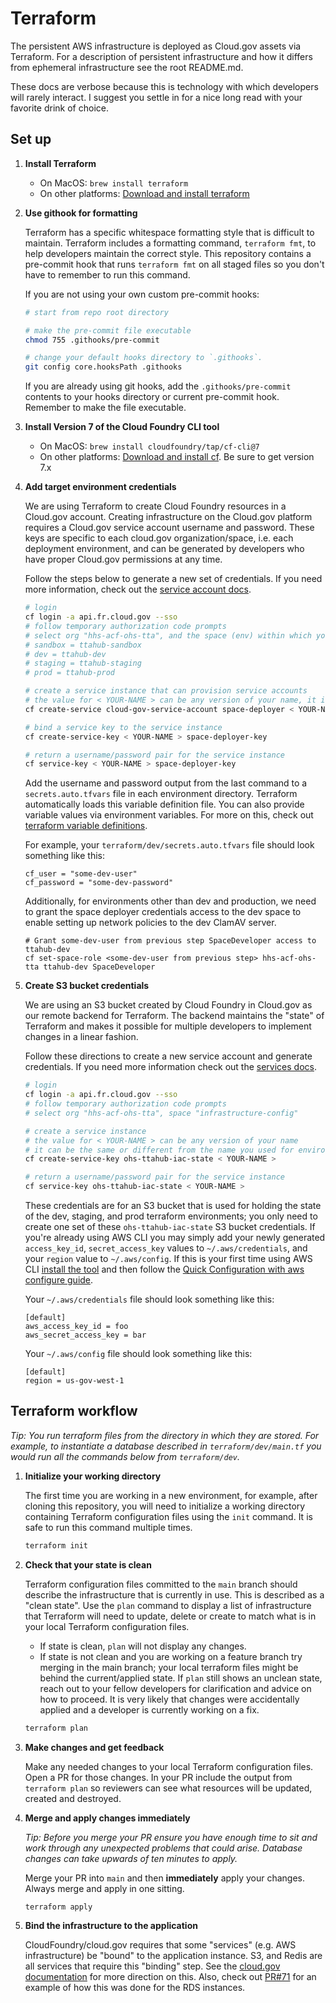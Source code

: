 # Terraform

The persistent AWS infrastructure is deployed as Cloud.gov assets via Terraform. For a description of persistent infrastructure and how it differs from ephemeral infrastructure see the root README.md.

These docs are verbose because this is technology with which developers will rarely interact. I suggest you settle in for a nice long read with your favorite drink of choice.

## Set up

1. **Install Terraform**

    - On MacOS: `brew install terraform`
    - On other platforms: [Download and install terraform][tf]

1. **Use githook for formatting**

    Terraform has a specific whitespace formatting style that is difficult to maintain. Terraform includes a formatting command, `terraform fmt`, to help developers maintain the correct style. This repository contains a pre-commit hook that runs `terraform fmt` on all staged files so you don't have to remember to run this command.

    If you are not using your own custom pre-commit hooks:

    ```bash
    # start from repo root directory

    # make the pre-commit file executable
    chmod 755 .githooks/pre-commit

    # change your default hooks directory to `.githooks`.
    git config core.hooksPath .githooks
    ```

    If you are already using git hooks, add the `.githooks/pre-commit` contents to your hooks directory or current pre-commit hook. Remember to make the file executable.

1. **Install Version 7 of the Cloud Foundry CLI tool**

    - On MacOS: `brew install cloudfoundry/tap/cf-cli@7`
    - On other platforms: [Download and install cf][cf-install]. Be sure to get version 7.x

1. **Add target environment credentials**

    We are using Terraform to create Cloud Foundry resources in a Cloud.gov account. Creating infrastructure on the Cloud.gov platform requires a Cloud.gov service account username and password. These keys are specific to each cloud.gov organization/space, i.e. each deployment environment, and can be generated by developers who have proper Cloud.gov permissions at any time.

    Follow the steps below to generate a new set of credentials. If you need more information, check out the [service account docs][cloudgov-deployer].

    ```bash
    # login
    cf login -a api.fr.cloud.gov --sso
    # follow temporary authorization code prompts
    # select org "hhs-acf-ohs-tta", and the space (env) within which you want to build infrastructure
    # sandbox = ttahub-sandbox
    # dev = ttahub-dev
    # staging = ttahub-staging
    # prod = ttahub-prod

    # create a service instance that can provision service accounts
    # the value for < YOUR-NAME > can be any version of your name, it isn't significant
    cf create-service cloud-gov-service-account space-deployer < YOUR-NAME >

    # bind a service key to the service instance
    cf create-service-key < YOUR-NAME > space-deployer-key

    # return a username/password pair for the service instance
    cf service-key < YOUR-NAME > space-deployer-key
    ```

    Add the username and password output from the last command to a `secrets.auto.tfvars` file in each environment directory. Terraform automatically loads this variable definition file. You can also provide variable values via environment variables. For more on this, check out [terraform variable definitions][tf-vars].

    For example, your `terraform/dev/secrets.auto.tfvars` file should look something like this:

    ```
    cf_user = "some-dev-user"
    cf_password = "some-dev-password"
    ```

    Additionally, for environments other than dev and production, we need to grant the space deployer
    credentials access to the dev space to enable setting up network policies to the dev ClamAV server.

    ```
    # Grant some-dev-user from previous step SpaceDeveloper access to ttahub-dev
    cf set-space-role <some-dev-user from previous step> hhs-acf-ohs-tta ttahub-dev SpaceDeveloper
    ```

1. **Create S3 bucket credentials**

    We are using an S3 bucket created by Cloud Foundry in Cloud.gov as our remote backend for Terraform. The backend maintains the "state" of Terraform and makes it possible for multiple developers to implement changes in a linear fashion.

    Follow these directions to create a new service account and generate credentials. If you need more information check out the [services docs][cloudgov-service-keys].

    ```bash
    # login
    cf login -a api.fr.cloud.gov --sso
    # follow temporary authorization code prompts
    # select org "hhs-acf-ohs-tta", space "infrastructure-config"

    # create a service instance
    # the value for < YOUR-NAME > can be any version of your name
    # it can be the same or different from the name you used for environment credentials in the previous step
    cf create-service-key ohs-ttahub-iac-state < YOUR-NAME >

    # return a username/password pair for the service instance
    cf service-key ohs-ttahub-iac-state < YOUR-NAME >
    ```

    These credentials are for an S3 bucket that is used for holding the state of the dev, staging, and prod terraform environments; you only need to create one set of these `ohs-ttahub-iac-state` S3 bucket credentials. If you're already using AWS CLI you may simply add your newly generated `access_key_id`, `secret_access_key` values to `~/.aws/credentials`, and your `region` value to `~/.aws/config`. If this is your first time using AWS CLI [install the tool][aws-install] and then follow the [Quick Configuration with aws configure guide][aws-config].

    Your `~/.aws/credentials` file should look something like this:

    ```
    [default]
    aws_access_key_id = foo
    aws_secret_access_key = bar
    ```

    Your `~/.aws/config` file should look something like this:

    ```
    [default]
    region = us-gov-west-1
    ```

## Terraform workflow

_Tip: You run terraform files from the directory in which they are stored. For example, to instantiate a database described in `terraform/dev/main.tf` you would run all the commands below from `terraform/dev`._

1. **Initialize your working directory**

    The first time you are working in a new environment, for example, after cloning this repository, you will need to initialize a working directory containing Terraform configuration files using the `init` command. It is safe to run this command multiple times.

    ```bash
    terraform init
    ```

1. **Check that your state is clean**

    Terraform configuration files committed to the `main` branch should describe the infrastructure that is currently in use. This is described as a "clean state". Use the `plan` command to display a list of infrastructure that Terraform will need to update, delete or create to match what is in your local Terraform configuration files.
      - If state is clean, `plan` will not display any changes.
      - If state is not clean and you are working on a feature branch try merging in the main branch; your local terraform files might be behind the current/applied state. If `plan` still shows an unclean state, reach out to your fellow developers for clarification and advice on how to proceed. It is very likely that changes were accidentally applied and a developer is currently working on a fix.

    ```bash
    terraform plan
    ```

1. **Make changes and get feedback**

    Make any needed changes to your local Terraform configuration files. Open a PR for those changes. In your PR include the output from `terraform plan` so reviewers can see what resources will be updated, created and destroyed.

1. **Merge and apply changes immediately**

    _Tip: Before you merge your PR ensure you have enough time to sit and work through any unexpected problems that could arise. Database changes can take upwards of ten minutes to apply._

    Merge your PR into `main` and then **immediately** apply your changes. Always merge and apply in one sitting.

    ```bash
    terraform apply
    ```
1. **Bind the infrastructure to the application**

    CloudFoundry/cloud.gov requires that some "services" (e.g. AWS infrastructure) be "bound" to the application instance. S3, and Redis are all services that require this "binding" step. See the [cloud.gov documentation][cloudgov-bind] for more direction on this. Also, check out [PR#71][PR#71] for an example of how this was done for the RDS instances.

<!-- Links -->

[aws-config]: https://docs.aws.amazon.com/cli/latest/userguide/cli-configure-quickstart.html#cli-configure-quickstart-config
[aws-install]: https://docs.aws.amazon.com/cli/latest/userguide/install-cliv2.html
[cloudgov-bind]: https://cloud.gov/docs/deployment/managed-services/#bind-the-service-instance
[cloudgov-deployer]: https://cloud.gov/docs/services/cloud-gov-service-account/
[cloudgov-service-keys]: https://cloud.gov/docs/services/s3/#interacting-with-your-s3-bucket-from-outside-cloudgov
[cf-install]: https://docs.cloudfoundry.org/cf-cli/install-go-cli.html
[PR#71]: https://github.com/adhocteam/Head-Start-TTADP/pull/71
[tf]: https://www.terraform.io/downloads.html
[tf-vars]: https://www.terraform.io/docs/configuration/variables.html#variable-definitions-tfvars-files
